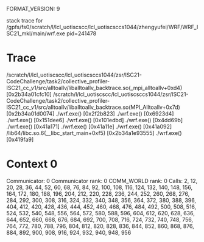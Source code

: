FORMAT_VERSION: 9

stack trace for /gpfs/fs0/scratch/l/lcl_uotiscscc/lcl_uotiscsccs1044/zhengyufei/WRF/WRF_ISC21_mkl/main/wrf.exe pid=241478

# Trace

/scratch/l/lcl_uotiscscc/lcl_uotiscsccs1044/zsr/ISC21-CodeChallenge/task2/collective_profiler-ISC21_cc_v1/src/alltoallv/liballtoallv_backtrace.so(_mpi_alltoallv+0xd4) [0x2b34a01cfc10]
/scratch/l/lcl_uotiscscc/lcl_uotiscsccs1044/zsr/ISC21-CodeChallenge/task2/collective_profiler-ISC21_cc_v1/src/alltoallv/liballtoallv_backtrace.so(MPI_Alltoallv+0x7d) [0x2b34a01d0074]
./wrf.exe() [0x2f2b823]
./wrf.exe() [0x6923d4]
./wrf.exe() [0x151dee6]
./wrf.exe() [0x101edbd]
./wrf.exe() [0x4dd69b]
./wrf.exe() [0x41a171]
./wrf.exe() [0x41a11e]
./wrf.exe() [0x41a092]
/lib64/libc.so.6(__libc_start_main+0xf5) [0x2b34a1e93555]
./wrf.exe() [0x419fa9]

# Context 0

Communicator: 0
Communicator rank: 0
COMM_WORLD rank: 0
Calls: 2, 12, 20, 28, 36, 44, 52, 60, 68, 76, 84, 92, 100, 108, 116, 124, 132, 140, 148, 156, 164, 172, 180, 188, 196, 204, 212, 220, 228, 236, 244, 252, 260, 268, 276, 284, 292, 300, 308, 316, 324, 332, 340, 348, 356, 364, 372, 380, 388, 396, 404, 412, 420, 428, 436, 444, 452, 460, 468, 476, 484, 492, 500, 508, 516, 524, 532, 540, 548, 556, 564, 572, 580, 588, 596, 604, 612, 620, 628, 636, 644, 652, 660, 668, 676, 684, 692, 700, 708, 716, 724, 732, 740, 748, 756, 764, 772, 780, 788, 796, 804, 812, 820, 828, 836, 844, 852, 860, 868, 876, 884, 892, 900, 908, 916, 924, 932, 940, 948, 956

